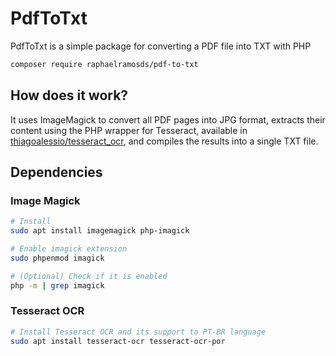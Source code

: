 # PdfToTxt

PdfToTxt is a simple package for converting a PDF file into TXT with PHP

```bash
composer require raphaelramosds/pdf-to-txt
```

## How does it work?

It uses ImageMagick to convert all PDF pages into JPG format, extracts their content using the PHP wrapper for Tesseract, available in [thiagoalessio/tesseract_ocr](https://packagist.org/packages/thiagoalessio/tesseract_ocr), and compiles the results into a single TXT file.

## Dependencies

### Image Magick

```bash
# Install
sudo apt install imagemagick php-imagick

# Enable imagick extension
sudo phpenmod imagick

# (Optional) Check if it is enabled
php -m | grep imagick
```

### Tesseract OCR

```bash
# Install Tesseract OCR and its support to PT-BR language
sudo apt install tesseract-ocr tesseract-ocr-por
```